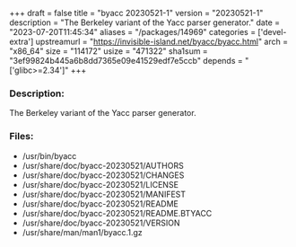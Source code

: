 +++
draft = false
title = "byacc 20230521-1"
version = "20230521-1"
description = "The Berkeley variant of the Yacc parser generator."
date = "2023-07-20T11:45:34"
aliases = "/packages/14969"
categories = ['devel-extra']
upstreamurl = "https://invisible-island.net/byacc/byacc.html"
arch = "x86_64"
size = "114172"
usize = "471322"
sha1sum = "3ef99824b445a6b8dd7365e09e41529edf7e5ccb"
depends = "['glibc>=2.34']"
+++
### Description: 
The Berkeley variant of the Yacc parser generator.

### Files: 
* /usr/bin/byacc
* /usr/share/doc/byacc-20230521/AUTHORS
* /usr/share/doc/byacc-20230521/CHANGES
* /usr/share/doc/byacc-20230521/LICENSE
* /usr/share/doc/byacc-20230521/MANIFEST
* /usr/share/doc/byacc-20230521/README
* /usr/share/doc/byacc-20230521/README.BTYACC
* /usr/share/doc/byacc-20230521/VERSION
* /usr/share/man/man1/byacc.1.gz
